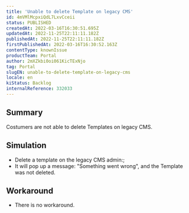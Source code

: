 ```yaml
---
title: 'Unable to delete Template on legacy CMS'
id: 4mVMlMcpxiQdL7LxvCceii
status: PUBLISHED
createdAt: 2022-03-16T16:30:51.695Z
updatedAt: 2022-11-25T22:11:11.182Z
publishedAt: 2022-11-25T22:11:11.182Z
firstPublishedAt: 2022-03-16T16:30:52.163Z
contentType: knownIssue
productTeam: Portal
author: 2mXZkbi0oi061KicTExNjo
tag: Portal
slugEN: unable-to-delete-template-on-legacy-cms
locale: en
kiStatus: Backlog
internalReference: 332033
---
```


## Summary


Costumers are not able to delete Templates on legacy CMS.



## Simulation


- Delete a template on the legacy CMS admin:;
- It will pop up a message: "Something went wrong", and the Template was not deleted.



## Workaround


- There is no workaround.

